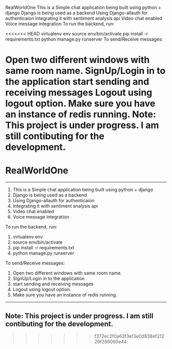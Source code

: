 RealWorldOne
This is a Simple chat application being built using python + django
Django is being used as a backend
Using Django-allauth for authenticaion
Integrating it with sentiment analysis api
Video chat enabled
Voice message integration
To run the backend, run:

<<<<<<< HEAD
virtualenv env
source env/bin/activate
pip install -r requirements.txt
python manage.py runserver
To send/Receive messages:

Open two different windows with same room name.
SignUp/Login in to the application
start sending and receiving messages
Logout using logout option.
Make sure you have an instance of redis running.
Note: This project is under progress. I am still contibuting for the development.
=======
# RealWorldOne
--------------------------------------------------------------------------------
1. This is a Simple chat application being built using python + django 
2. Django is being used as a backend
3. Using Django-allauth for authenticaion
5. Integrating it with sentiment analysis api
6. Video chat enabled
7. Voice message integration

To run the backend, run:

1. virtualenv env
2. source env/bin/activate
3. pip install -r requirements.txt
4. python manage.py runserver

To send/Receive messages:

1. Open two different windows with same room name.
2. SignUp/Login in to the application
3. start sending and receiving messages
4. Logout using logout option.
6. Make sure you have an instance of redis running. 
-------------------------------------------------------------------------------
Note: This project is under progress. I am still contibuting for the development.
--------------------------------------------------------------------------------
>>>>>>> f372ec2f0a63f3ef3e0d838ef21229f286060e44
